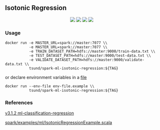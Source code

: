 ## Isotonic Regression

<p align="center">
    <img src="https://img.shields.io/docker/stars/tsund/spark-ml-isotonic-regression.svg" />
    <img src="https://img.shields.io/docker/pulls/tsund/spark-ml-isotonic-regression.svg" />
    <img src="https://img.shields.io/docker/image-size/tsund/spark-ml-isotonic-regression" />
    <img src="https://img.shields.io/docker/v/tsund/spark-ml-isotonic-regression" />
</p>

### Usage

```shell
docker run -e MASTER_URL=spark://master:7077 \\
           -e MASTER_URL=spark://master:7077 \\
           -e TRAIN_DATASET_PATH=hdfs://master:9000/train-data.txt \\
           -e TEST_DATASET_PATH=hdfs://master:9000/test-data.txt \\
           -e VALIDATE_DATASET_PATH=hdfs://master:9000/validate-data.txt \\
           tsund/spark-ml-isotonic-regression:${TAG}
```

or declare environment variables in a [file](env-file.example)

```shell
docker run --env-file env-file.example \\
           tsund/spark-ml-isotonic-regression:${TAG}
```

### References

[v3.1.2 ml-classification-regression](https://spark.apache.org/docs/3.1.2/ml-classification-regression.html#isotonic-regression)

[spark/examples/ml/IsotonicRegressionExample.scala](https://github.com/apache/spark/blob/master/examples/src/main/scala/org/apache/spark/examples/ml/IsotonicRegressionExample.scala)
